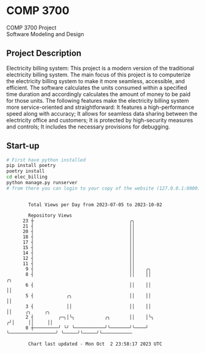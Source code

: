 # COMP 3700
COMP 3700 Project  
Software Modeling and Design
## Project Description
Electricity billing system: This project is a modern version of the traditional electricity billing system. The main focus of this project is to computerize the electricity billing system to make it more seamless, accessible, and efficient. The software calculates the units consumed within a specified time duration and accordingly calculates the amount of money to be paid for those units. The following features make the electricity billing system more service-oriented and straightforward: It features a high-performance speed along with accuracy; It allows for seamless data sharing between the electricity office and customers; It is protected by high-security measures and controls; It includes the necessary provisions for debugging.

## Start-up
```bash
# First have python installed
pip install poetry
poetry install
cd elec_billing
python manage.py runserver
# from there you can login to your copy of the website (127.0.0.1:8000), default creds are admin/admin
```

```

        Total Views per Day from 2023-07-05 to 2023-10-02

        Repository Views
      23 ┼                                   ╭╮
      21 ┤                                   ││
      20 ┤                                   ││
      18 ┤                                   ││
      17 ┤                                   ││
      15 ┤                                   ││
      14 ┤                                   ││
      12 ┤                                   ││
      11 ┤                                   ││
       9 ┤                                   ││    ╭╮
       8 ┤                                   ││    ││                   ╭╮
       6 ┤                                   ││    ││                   ││
       5 ┤            ╭╮                     ││    ││                   ││
       3 ┤            ││                     ││    ││                   ││     ╭╮     ╭╮
       2 ┤         ╭─╮│╰╮           ╭╮       ││    │╰╮                 ╭╯│     ││     ││
       0 ┼─────────╯ ╰╯ ╰───────────╯╰───────╯╰────╯ ╰─────────────────╯ ╰─────╯╰─────╯╰───────────

        Chart last updated - Mon Oct  2 23:58:17 2023 UTC
        
```
